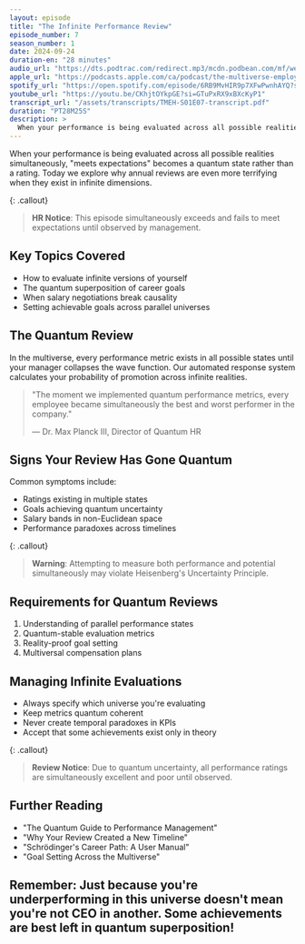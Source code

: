 ```yaml
---
layout: episode
title: "The Infinite Performance Review"
episode_number: 7
season_number: 1
date: 2024-09-24
duration-en: "28 minutes"
audio_url: "https://dts.podtrac.com/redirect.mp3/mcdn.podbean.com/mf/web/qu8puqpsa2afb4vq/Episode_7_-_The_Infinite_Performance_Review7sdbx.mp3"
apple_url: "https://podcasts.apple.com/ca/podcast/the-multiverse-employee-handbook/id1764134739?i=1000670499930"
spotify_url: "https://open.spotify.com/episode/6RB9MvHIR9p7XFwPwnhAYQ?si=l_x6r06sQZyVmN9medbYxg"
youtube_url: "https://youtu.be/CKhjtOYkpGE?si=GTuPxRX9xBXcKyP1"
transcript_url: "/assets/transcripts/TMEH-S01E07-transcript.pdf"
duration: "PT28M25S"
description: >
  When your performance is being evaluated across all possible realities simultaneously, "meets expectations" becomes a quantum state rather than a rating. Today we explore why annual reviews are even more terrifying when they exist in infinite dimensions.
---
```


When your performance is being evaluated across all possible realities simultaneously, "meets expectations" becomes a quantum state rather than a rating. Today we explore why annual reviews are even more terrifying when they exist in infinite dimensions.

{: .callout}
> **HR Notice**: This episode simultaneously exceeds and fails to meet
> expectations until observed by management.

## Key Topics Covered
* How to evaluate infinite versions of yourself
* The quantum superposition of career goals
* When salary negotiations break causality
* Setting achievable goals across parallel universes

## The Quantum Review
In the multiverse, every performance metric exists in all possible states until your manager collapses the wave function. Our automated response system calculates your probability of promotion across infinite realities.

> "The moment we implemented quantum performance metrics, every employee
> became simultaneously the best and worst performer in the company."
>
> — Dr. Max Planck III, Director of Quantum HR

## Signs Your Review Has Gone Quantum
Common symptoms include:
* Ratings existing in multiple states
* Goals achieving quantum uncertainty
* Salary bands in non-Euclidean space
* Performance paradoxes across timelines

{: .callout}
> **Warning**: Attempting to measure both performance and potential
> simultaneously may violate Heisenberg's Uncertainty Principle.

## Requirements for Quantum Reviews
1. Understanding of parallel performance states
2. Quantum-stable evaluation metrics
3. Reality-proof goal setting
4. Multiversal compensation plans

## Managing Infinite Evaluations
* Always specify which universe you're evaluating
* Keep metrics quantum coherent
* Never create temporal paradoxes in KPIs
* Accept that some achievements exist only in theory

{: .callout}
> **Review Notice**: Due to quantum uncertainty, all performance ratings are
> simultaneously excellent and poor until observed.

## Further Reading
* "The Quantum Guide to Performance Management"
* "Why Your Review Created a New Timeline"
* "Schrödinger's Career Path: A User Manual"
* "Goal Setting Across the Multiverse"

Remember: Just because you're underperforming in this universe doesn't mean
you're not CEO in another. Some achievements are best left in quantum
superposition!
---
